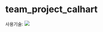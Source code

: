 # team_project_calhart

사용기술: <img src="https://img.shields.io/badge/html5-E34F26?style=for-the-badge&logo=html5&logoColor=white"> 
